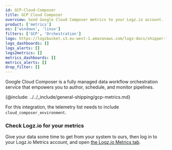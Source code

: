 ```yaml
---
id: GCP-Cloud-Composer
title: GCP Cloud Composer
overview: Send Google Cloud Composer metrics to your Logz.io account.
product: ['metrics']
os: ['windows', 'linux']
filters: ['GCP', 'Orchestration']
logo: https://logzbucket.s3.eu-west-1.amazonaws.com/logz-docs/shipper-logos/gcpcomposer.png
logs_dashboards: []
logs_alerts: []
logs2metrics: []
metrics_dashboards: []
metrics_alerts: []
drop_filter: []
---
```




Google Cloud Composer is a fully managed data workflow orchestration service that empowers you to author, schedule, and monitor pipelines. 


{@include: ../../_include/general-shipping/gcp-metrics.md}  

For this integration, the telemetry list needs to include `cloud_composer_environment`.

### Check Logz.io for your metrics

Give your data some time to get from your system to ours, then log in to your Logz.io Metrics account, and open [the Logz.io Metrics tab](https://app.logz.io/#/dashboard/metrics/).
